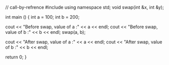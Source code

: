 // call-by-refrence
#include <iostream>
using namespace std;
void swap(int &x, int &y);

int main () {
   int a = 100;
   int b = 200;
 
   cout << "Before swap, value of a :" << a << endl;
   cout << "Before swap, value of b :" << b << endl;
   swap(a, b);

   cout << "After swap, value of a :" << a << endl;
   cout << "After swap, value of b :" << b << endl;
 
   return 0;
}
